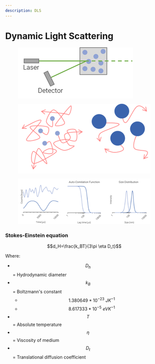```yaml
---
description: DLS
---
```


# Dynamic Light Scattering

<figure><img src="../../../.gitbook/assets/image (6).png" alt=""><figcaption></figcaption></figure>

<figure><img src="../../../.gitbook/assets/image (4).png" alt=""><figcaption></figcaption></figure>

<figure><img src="../../../.gitbook/assets/image (34).png" alt=""><figcaption></figcaption></figure>

### Stokes-Einstein equation

$$d_H=\frac{k_BT}{3\pi \eta D_t}$$

Where:

* $$D_h$$ = Hydrodynamic diameter
* $$k_B$$ = Boltzmann's constant
  * $$1.380649*10^{−23}\ JK^{-1}$$
  * $$8.617333 * 10^{-5}\ eVK^{-1}$$
* $$T$$ = Absolute temperature
* $$\eta$$ = Viscosity of medium
* $$D_t$$ = Translational diffusion coefficient

